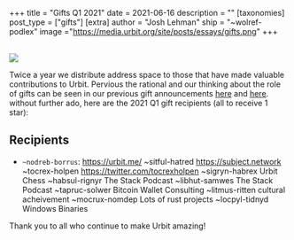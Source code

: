 +++
title = "Gifts Q1 2021"
date = 2021-06-16
description = ""
[taxonomies]
post_type = ["gifts"]
[extra]
author = "Josh Lehman"
ship = "~wolref-podlex"
image ="https://media.urbit.org/site/posts/essays/gifts.png"
+++

<br>

<img class="ba" src="https://media.urbit.org/site/posts/essays/gifts.png">

<br>

Twice a year we distribute address space to those that have made valuable contributions to Urbit. Pervious the rational and our thinking about the role of gifts can be seen in our previous gift announcements [here](https://urbit.org/blog/urbit-grants-and-mid-2019-gifts/) and [here](https://urbit.org/blog/gifts-q3-2020/). without further ado, here are the 2021 Q1 gift recipients (all to receive 1 star):


## Recipients

 - `~nodreb-borrus`: 	https://urbit.me/
~sitful-hatred	https://subject.network
~tocrex-holpen	https://twitter.com/tocrexholpen
~sigryn-habrex	Urbit Chess
~habsul-rignyr	The Stack Podcast
~libhut-samwes	The Stack Podcast
~tapruc-solwer	Bitcoin Wallet Consulting
~litmus-ritten	cultural acheivement
~mocrux-nomdep	Lots of rust projects
~locpyl-tidnyd	Windows Binaries

Thank you to all who continue to make Urbit amazing!

